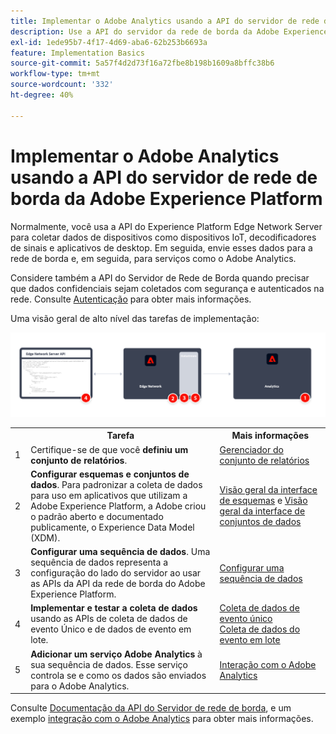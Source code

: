 ```yaml
---
title: Implementar o Adobe Analytics usando a API do servidor de rede de borda da Adobe Experience Platform
description: Use a API do servidor da rede de borda da Adobe Experience Platform para enviar dados para a Adobe Analytics.
exl-id: 1ede95b7-4f17-4d69-aba6-62b253b6693a
feature: Implementation Basics
source-git-commit: 5a57f4d2d73f16a72fbe8b198b1609a8bffc38b6
workflow-type: tm+mt
source-wordcount: '332'
ht-degree: 40%

---
```


# Implementar o Adobe Analytics usando a API do servidor de rede de borda da Adobe Experience Platform

Normalmente, você usa a API do Experience Platform Edge Network Server para coletar dados de dispositivos como dispositivos IoT, decodificadores de sinais e aplicativos de desktop. Em seguida, envie esses dados para a rede de borda e, em seguida, para serviços como o Adobe Analytics.

Considere também a API do Servidor de Rede de Borda quando precisar que dados confidenciais sejam coletados com segurança e autenticados na rede. Consulte [Autenticação](https://experienceleague.adobe.com/docs/experience-platform/edge-network-server-api/authentication.html?lang=en) para obter mais informações.

Uma visão geral de alto nível das tarefas de implementação:

![Adobe Analytics usando o fluxo de trabalho de extensão do Analytics](../../assets/edge-network-server-api.png)

<table style="width:100%">

<tr>
<th style="width:5%"></th><th style="width:60%"><b>Tarefa</b></th><th style="width:35%"><b>Mais informações</b></th>
</tr>

<tr>
<td>1</td>
<td>Certifique-se de que você <b>definiu um conjunto de relatórios</b>.</td>
<td><a href="../../../admin/admin/c-manage-report-suites/report-suites-admin.md">Gerenciador do conjunto de relatórios</a></td>
</tr>

<tr>
<td>2</td>
<td><b>Configurar esquemas e conjuntos de dados</b>. Para padronizar a coleta de dados para uso em aplicativos que utilizam a Adobe Experience Platform, a Adobe criou o padrão aberto e documentado publicamente, o Experience Data Model (XDM).</td>
<td><a href="https://experienceleague.adobe.com/docs/experience-platform/xdm/ui/overview.html?lang=pt-BR">Visão geral da interface de esquemas</a> e <a href="https://experienceleague.adobe.com/docs/experience-platform/catalog/datasets/user-guide.html?lang=pt-BR">Visão geral da interface de conjuntos de dados</a></td>
</tr>

<tr>
<td>3</td>
<td><b>Configurar uma sequência de dados</b>. Uma sequência de dados representa a configuração do lado do servidor ao usar as APIs da API da rede de borda do Adobe Experience Platform.</td>
<td><a href="https://experienceleague.adobe.com/docs/experience-platform/datastreams/configure.html?lang=pt-BR">Configurar uma sequência de dados<a></td> 
</tr>

<tr>
<td>4</td>
<td><b>Implementar e testar a coleta de dados</b> usando as APIs de coleta de dados de evento Único e de dados de evento em lote.</td>
<td><a href="https://experienceleague.adobe.com/docs/experience-platform/edge-network-server-api/data-collection/interactive-data-collection.html?lang=en">Coleta de dados de evento único</a><br/><a href="https://experienceleague.adobe.com/docs/experience-platform/edge-network-server-api/data-collection/non-interactive-data-collection.html?lang=en">Coleta de dados do evento em lote</a>
</tr>

<td>5</td>
<td><b>Adicionar um serviço Adobe Analytics</b> à sua sequência de dados. Esse serviço controla se e como os dados são enviados para o Adobe Analytics.</td>
<td><a href="https://experienceleague.adobe.com/docs/experience-platform/edge-network-server-api/interacting-other-adobe-solutions/interacting-adobe-analytics.html?lang=ens">Interação com o Adobe Analytics</a></td>
</tr>


</table>

Consulte [Documentação da API do Servidor de rede de borda](https://experienceleague.adobe.com/docs/experience-platform/edge-network-server-api/overview.html?lang=pt-BR), e um exemplo [integração com o Adobe Analytics](https://experienceleague.adobe.com/docs/experience-platform/edge-network-server-api/interacting-other-adobe-solutions/interacting-adobe-analytics.html?lang=pt-BR) para obter mais informações.

